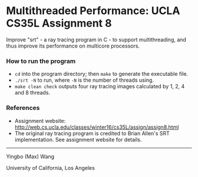 Multithreaded Performance: UCLA CS35L Assignment 8
=====================

Improve "srt" - a ray tracing program in C - to support multithreading, and thus improve its performance on multicore processors.

### How to run the program
- <code>cd</code> into the program directory; then <code>make</code> to generate the executable file.
- <code>./srt -N</code> to run, where <code>-N</code> is the number of threads using.
- <code>make clean check</code> outputs four ray tracing images calculated by 1, 2, 4 and 8 threads.


### References

- Assignment website: http://web.cs.ucla.edu/classes/winter16/cs35L/assign/assign8.html
- The original ray tracing program is credited to Brian Allen's SRT implementation. See assignment website for details.

---
<p>Yingbo (Max) Wang</p>
<p>University of California, Los Angeles</p>
